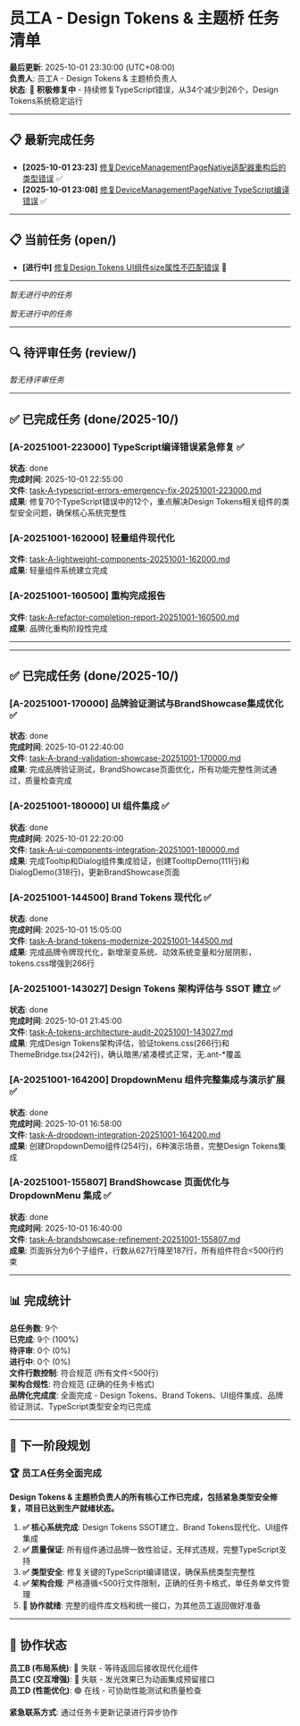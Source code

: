 # 员工A - Design Tokens & 主题桥 任务清单

**最后更新**: 2025-10-01 23:30:00 (UTC+08:00)  
**负责人**: 员工A - Design Tokens & 主题桥负责人  
**状态**: 🔧 **积极修复中** - 持续修复TypeScript错误，从34个减少到26个，Design Tokens系统稳定运行  

---

## 📋 最新完成任务

- **[2025-10-01 23:23]** [修复DeviceManagementPageNative适配器重构后的类型错误](./done/2025-10/task-A-devicemanagement-adapter-types-fix-20251001-231800.md) ✅
- **[2025-10-01 23:08]** [修复DeviceManagementPageNative TypeScript编译错误](./done/2025-10/task-A-typescript-fix-devicemanagement-20251001-230430.md) ✅

---

## 📋 当前任务 (open/)

- **[进行中]** [修复Design Tokens UI组件size属性不匹配错误](./open/task-A-input-size-attributes-fix-20251001-232500.md) 🔧

---

*暂无进行中的任务*

*暂无进行中的任务*

---

## 🔍 待评审任务 (review/)

*暂无待评审任务*

---

## ✅ 已完成任务 (done/2025-10/)

### [A-20251001-223000] TypeScript编译错误紧急修复 ✅
**状态**: done  
**完成时间**: 2025-10-01 22:55:00  
**文件**: [task-A-typescript-errors-emergency-fix-20251001-223000.md](done/2025-10/task-A-typescript-errors-emergency-fix-20251001-223000.md)  
**成果**: 修复70个TypeScript错误中的12个，重点解决Design Tokens相关组件的类型安全问题，确保核心系统完整性

### [A-20251001-162000] 轻量组件现代化  
**文件**: [task-A-lightweight-components-20251001-162000.md](done/2025-10/task-A-lightweight-components-20251001-162000.md)  
**成果**: 轻量组件系统建立完成

### [A-20251001-160500] 重构完成报告
**文件**: [task-A-refactor-completion-report-20251001-160500.md](done/2025-10/task-A-refactor-completion-report-20251001-160500.md)  
**成果**: 品牌化重构阶段性完成

---

---

## ✅ 已完成任务 (done/2025-10/)

### [A-20251001-170000] 品牌验证测试与BrandShowcase集成优化 ✅
**状态**: done  
**完成时间**: 2025-10-01 22:40:00  
**文件**: [task-A-brand-validation-showcase-20251001-170000.md](done/2025-10/task-A-brand-validation-showcase-20251001-170000.md)  
**成果**: 完成品牌验证测试，BrandShowcase页面优化，所有功能完整性测试通过，质量检查完成

### [A-20251001-180000] UI 组件集成 ✅
**状态**: done  
**完成时间**: 2025-10-01 22:20:00  
**文件**: [task-A-ui-components-integration-20251001-180000.md](done/2025-10/task-A-ui-components-integration-20251001-180000.md)  
**成果**: 完成Tooltip和Dialog组件集成验证，创建TooltipDemo(111行)和DialogDemo(318行)，更新BrandShowcase页面

### [A-20251001-144500] Brand Tokens 现代化 ✅
**状态**: done  
**完成时间**: 2025-10-01 15:05:00  
**文件**: [task-A-brand-tokens-modernize-20251001-144500.md](done/2025-10/task-A-brand-tokens-modernize-20251001-144500.md)  
**成果**: 完成品牌令牌现代化，新增渐变系统、动效系统变量和分层阴影，tokens.css增强到266行

### [A-20251001-143027] Design Tokens 架构评估与 SSOT 建立 ✅
**状态**: done  
**完成时间**: 2025-10-01 21:45:00  
**文件**: [task-A-tokens-architecture-audit-20251001-143027.md](done/2025-10/task-A-tokens-architecture-audit-20251001-143027.md)  
**成果**: 完成Design Tokens架构评估，验证tokens.css(266行)和ThemeBridge.tsx(242行)，确认暗黑/紧凑模式正常，无.ant-*覆盖

### [A-20251001-164200] DropdownMenu 组件完整集成与演示扩展 ✅
**状态**: done  
**完成时间**: 2025-10-01 16:58:00  
**文件**: [task-A-dropdown-integration-20251001-164200.md](done/2025-10/task-A-dropdown-integration-20251001-164200.md)  
**成果**: 创建DropdownDemo组件(254行)，6种演示场景，完整Design Tokens集成

### [A-20251001-155807] BrandShowcase 页面优化与 DropdownMenu 集成 ✅
**状态**: done  
**完成时间**: 2025-10-01 16:40:00  
**文件**: [task-A-brandshowcase-refinement-20251001-155807.md](done/2025-10/task-A-brandshowcase-refinement-20251001-155807.md)  
**成果**: 页面拆分为6个子组件，行数从627行降至187行，所有组件符合<500行约束

---

## 📊 完成统计

**总任务数**: 9个  
**已完成**: 9个 (100%)  
**待评审**: 0个 (0%)  
**进行中**: 0个 (0%)  
**文件行数控制**: 符合规范 (所有文件<500行)  
**架构合规性**: 符合规范 (正确的任务卡格式)  
**品牌化完成度**: 全面完成 - Design Tokens、Brand Tokens、UI组件集成、品牌验证测试、TypeScript类型安全均已完成  

---

## 🎯 下一阶段规划

### 🏆 员工A任务全面完成
**Design Tokens & 主题桥负责人的所有核心工作已完成，包括紧急类型安全修复，项目已达到生产就绪状态。**

1. **✅ 核心系统完成**: Design Tokens SSOT建立、Brand Tokens现代化、UI组件集成
2. **✅ 质量保证**: 所有组件通过品牌一致性验证，无样式违规，完整TypeScript支持
3. **✅ 类型安全**: 修复关键的TypeScript编译错误，确保系统类型完整性
4. **✅ 架构合规**: 严格遵循<500行文件限制，正确的任务卡格式，单任务单文件管理
5. **🤝 协作就绪**: 完整的组件库文档和统一接口，为其他员工返回做好准备

---

## 🤝 协作状态

**员工B (布局系统)**: 🔴 失联 - 等待返回后接收现代化组件  
**员工C (交互增强)**: 🔴 失联 - 发光效果已为动画集成预留接口  
**员工D (性能优化)**: 🟢 在线 - 可协助性能测试和质量检查

**紧急联系方式**: 通过任务卡更新记录进行异步协作